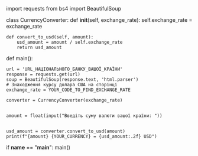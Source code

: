 import requests
from bs4 import BeautifulSoup

class CurrencyConverter:
    def __init__(self, exchange_rate):
        self.exchange_rate = exchange_rate

    def convert_to_usd(self, amount):
        usd_amount = amount / self.exchange_rate
        return usd_amount

def main():
   
    url = 'URL_НАЦІОНАЛЬНОГО_БАНКУ_ВАШОЇ_КРАЇНИ'
    response = requests.get(url)
    soup = BeautifulSoup(response.text, 'html.parser')
    # Знаходження курсу долара США на сторінці
    exchange_rate = YOUR_CODE_TO_FIND_EXCHANGE_RATE

    converter = CurrencyConverter(exchange_rate)

   
    amount = float(input("Введіть суму валюти вашої країни: "))

   
    usd_amount = converter.convert_to_usd(amount)
    print(f"{amount} {YOUR_CURRENCY} = {usd_amount:.2f} USD")

if __name__ == "__main__":
    main()
